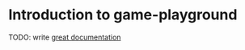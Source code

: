 # Introduction to game-playground

TODO: write [great documentation](http://jacobian.org/writing/what-to-write/)
